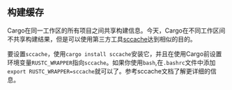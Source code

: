 ## 构建缓存

Cargo在同一工作区的所有项目之间共享构建信息。今天，Cargo在不同工作区间不共享构建结果，但是可以使用第三方工具[sccache]达到相似的目的。

要设置`sccache`，使用`cargo install sccache`安装它，并且在使用Cargo前设置环境变量`RUSTC_WRAPPER`指向`sccache`。如果你使用`bash`,在`.bashrc`文件中添加`export RUSTC_WRAPPER=sccache`就可以了。参考sccache文档了解更详细的信息。

[sccache]: https://github.com/mozilla/sccache


